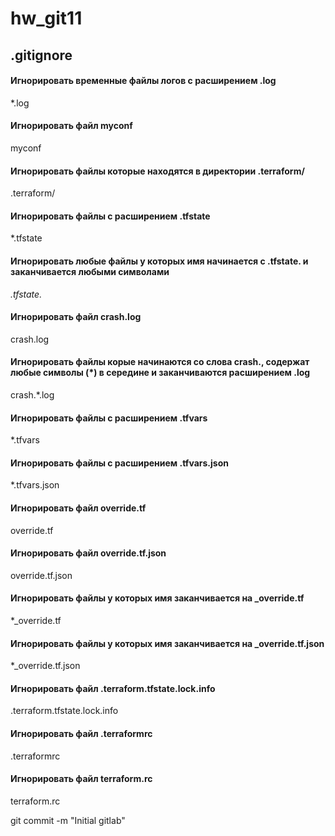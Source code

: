 # hw_git11
## .gitignore

#### Игнорировать временные файлы логов с расширением .log   
*.log 

#### Игнорировать файл myconf
myconf

#### Игнорировать файлы которые находятся в директории .terraform/
.terraform/

#### Игнорировать файлы с расширением .tfstate
*.tfstate
#### Игнорировать любые файлы у которых имя начинается с .tfstate. и заканчивается любыми символами
*.tfstate.* 

#### Игнорировать файл crash.log
crash.log

#### Игнорировать файлы корые начинаются со слова crash., содержат любые символы (*) в середине и заканчиваются расширением .log
crash.*.log

####  Игнорировать файлы с расширением .tfvars  
*.tfvars
####  Игнорировать файлы с расширением .tfvars.json  
*.tfvars.json

#### Игнорировать файл override.tf
override.tf
#### Игнорировать файл override.tf.json
override.tf.json
#### Игнорировать файлы у которых имя заканчивается на _override.tf
*_override.tf 
#### Игнорировать файлы у которых имя заканчивается на _override.tf.json
*_override.tf.json

#### Игнорировать файл .terraform.tfstate.lock.info
.terraform.tfstate.lock.info

#### Игнорировать файл .terraformrc
.terraformrc
#### Игнорировать файл terraform.rc
terraform.rc

git commit -m "Initial gitlab"
